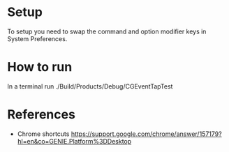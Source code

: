 # Setup

To setup you need to swap the command and option modifier keys in System Preferences.

# How to run
In a terminal run ./Build/Products/Debug/CGEventTapTest


# References
- Chrome shortcuts https://support.google.com/chrome/answer/157179?hl=en&co=GENIE.Platform%3DDesktop